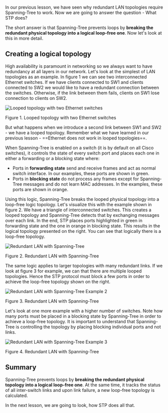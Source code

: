 In our previous lesson, we have seen why redundant LAN topologies require Spanning-Tree to work. Now we are going to answer the question - What STP does?

The short answer is that Spanning-Tree prevents loops by **breaking the redundant physical topology into a logical loop-free one**. Now let's look at this in more detail.

## Creating a logical topology

High availability is paramount in networking so we always want to have redundancy at all layers in our network. Let's look at the simplest of LAN topologies as an example. In figure 1 we can see two interconnected Ethernet switches. If we have clients connected to SW1 and clients connected to SW2 we would like to have a redundant connection between the switches. Otherwise, if the link between them fails, clients on SW1 lose connection to clients on SW2.

![Looped topology with two Ethernet switches](https://www.networkacademy.io/sites/default/files/inline-images/looped-topology-with-two-switches.gif)

Figure 1. Looped topology with two Ethernet switches

But what happens when we introduce a second link between SW1 and SW2 - we have a looped topology. Remember what we have learned in our previous lesson - ==Ethernet does not work in looped topologies==. 

When Spanning-Tree is enabled on a switch (it is by default on all Cisco switches), it controls the state of every switch port and places each one in either a forwarding or a blocking state where:

- Ports in **forwarding state** send and receive frames and act as normal switch interface. In our examples, these ports are shown in green.
- Ports in **blocking state** do not process any frames except for Spanning-Tree messages and do not learn MAC addresses. In the examples, these ports are shown in orange.

Using this logic, Spanning-Tree breaks the looped physical topology into a loop-free logic topology. Let's visualize this with the example shown in figure 2. We have a triangle of interconnected switches. This creates a looped topology and Spanning-Tree detects that by exchanging messages over each link. In the end, STP places ports highlighted in green in forwarding state and the one in orange in blocking state. This results in the logical topology presented on the right. You can see that logically there is a loop-free topology.

![Redundant LAN with Spanning-Tree](https://www.networkacademy.io/sites/default/files/inline-images/lan-with-spanning-tree-example-1.gif)

Figure 2. Redundant LAN with Spanning-Tree

The same logic applies to larger topologies with many redundant links. If we look at figure 3 for example, we can that there are multiple looped topologies. Hence the STP protocol must block a few ports in order to achieve the loop-free topology shown on the right.

![Redundant LAN with Spanning-Tree Example 2](https://www.networkacademy.io/sites/default/files/inline-images/lan-with-spanning-tree-example-2.gif)

Figure 3. Redundant LAN with Spanning-Tree

Let's look at one more example with a higher number of switches. Note how many ports must be placed in a blocking state by Spanning-Tree in order to achieve a loop-free topology. It is important to understand that Spanning-Tree is controlling the topology by placing blocking individual ports and not links. 

![Redundant LAN with Spanning-Tree Example 3](https://www.networkacademy.io/sites/default/files/inline-images/lan-with-spanning-tree-example-3.png)

Figure 4. Redundant LAN with Spanning-Tree

## Summary

Spanning-Tree prevents loops by **breaking the redundant physical topology into a logical loop-free one**. At the same time, it tracks the status of all inter-switch links and upon link failure, a new loop-free topology is calculated.

In the next lesson, we are going to look, how STP does all that.